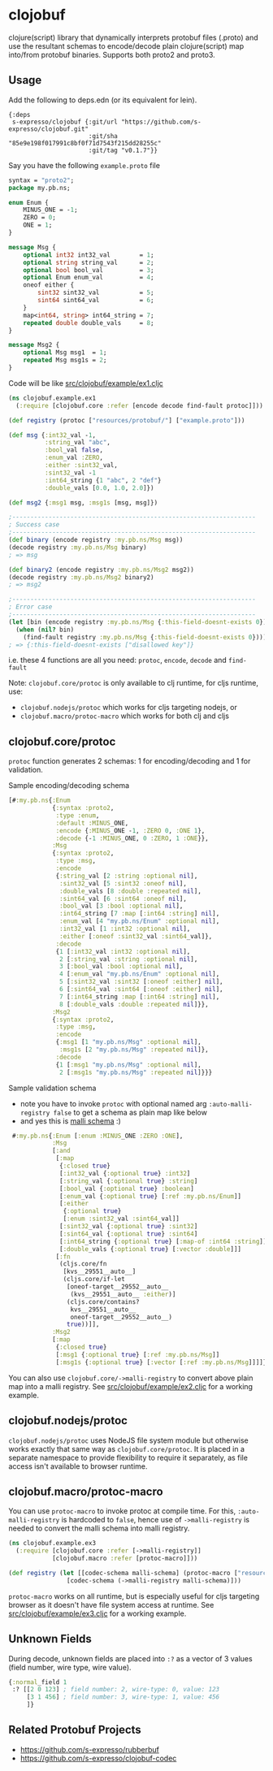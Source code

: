clojobuf
=========

clojure(script) library that dynamically interprets protobuf files (.proto) and use the resultant schemas to encode/decode plain clojure(script) map into/from protobuf binaries. Supports both proto2 and proto3.

## Usage
Add the following to deps.edn (or its equivalent for lein).
```edn
{:deps
 s-expresso/clojobuf {:git/url "https://github.com/s-expresso/clojobuf.git"
                      :git/sha "85e9e198f017991c8bf0f71d7543f215dd28255c"
                      :git/tag "v0.1.7"}}
```

Say you have the following `example.proto` file
```protobuf
syntax = "proto2";
package my.pb.ns;

enum Enum {
    MINUS_ONE = -1;
    ZERO = 0;
    ONE = 1;
}

message Msg {
    optional int32 int32_val        = 1;
    optional string string_val      = 2;
    optional bool bool_val          = 3;
    optional Enum enum_val          = 4;
    oneof either {
        sint32 sint32_val           = 5;
        sint64 sint64_val           = 6;
    }
    map<int64, string> int64_string = 7;
    repeated double double_vals     = 8;
}

message Msg2 {
    optional Msg msg1  = 1;
    repeated Msg msg1s = 2;
}
```

Code will be like [src/clojobuf/example/ex1.cljc](https://github.com/s-expresso/clojobuf/blob/main/src/clojobuf/example/ex1.cljc)
```clojure
(ns clojobuf.example.ex1
  (:require [clojobuf.core :refer [encode decode find-fault protoc]]))

(def registry (protoc ["resources/protobuf/"] ["example.proto"]))

(def msg {:int32_val -1,
          :string_val "abc",
          :bool_val false,
          :enum_val :ZERO,
          :either :sint32_val,
          :sint32_val -1
          :int64_string {1 "abc", 2 "def"}
          :double_vals [0.0, 1.0, 2.0]})

(def msg2 {:msg1 msg, :msg1s [msg, msg]})

;-------------------------------------------------------------------
; Success case
;-------------------------------------------------------------------
(def binary (encode registry :my.pb.ns/Msg msg))
(decode registry :my.pb.ns/Msg binary)
; => msg

(def binary2 (encode registry :my.pb.ns/Msg2 msg2))
(decode registry :my.pb.ns/Msg2 binary2)
; => msg2

;-------------------------------------------------------------------
; Error case
;-------------------------------------------------------------------
(let [bin (encode registry :my.pb.ns/Msg {:this-field-doesnt-exists 0})]
  (when (nil? bin)
    (find-fault registry :my.pb.ns/Msg {:this-field-doesnt-exists 0})))
; => {:this-field-doesnt-exists ["disallowed key"]}
```
i.e. these 4 functions are all you need: `protoc`, `encode`, `decode` and `find-fault`

Note: `clojobuf.core/protoc` is only available to clj runtime, for cljs runtime, use:
* `clojobuf.nodejs/protoc` which works for cljs targeting nodejs, or
* `clojobuf.macro/protoc-macro` which works for both clj and cljs

## clojobuf.core/protoc
`protoc` function generates 2 schemas: 1 for encoding/decoding and 1 for validation.

Sample encoding/decoding schema
```clojure
[#:my.pb.ns{:Enum
            {:syntax :proto2,
             :type :enum,
             :default :MINUS_ONE,
             :encode {:MINUS_ONE -1, :ZERO 0, :ONE 1},
             :decode {-1 :MINUS_ONE, 0 :ZERO, 1 :ONE}},
            :Msg
            {:syntax :proto2,
             :type :msg,
             :encode
             {:string_val [2 :string :optional nil],
              :sint32_val [5 :sint32 :oneof nil],
              :double_vals [8 :double :repeated nil],
              :sint64_val [6 :sint64 :oneof nil],
              :bool_val [3 :bool :optional nil],
              :int64_string [7 :map [:int64 :string] nil],
              :enum_val [4 "my.pb.ns/Enum" :optional nil],
              :int32_val [1 :int32 :optional nil],
              :either [:oneof :sint32_val :sint64_val]},
             :decode
             {1 [:int32_val :int32 :optional nil],
              2 [:string_val :string :optional nil],
              3 [:bool_val :bool :optional nil],
              4 [:enum_val "my.pb.ns/Enum" :optional nil],
              5 [:sint32_val :sint32 [:oneof :either] nil],
              6 [:sint64_val :sint64 [:oneof :either] nil],
              7 [:int64_string :map [:int64 :string] nil],
              8 [:double_vals :double :repeated nil]}},
            :Msg2
            {:syntax :proto2,
             :type :msg,
             :encode
             {:msg1 [1 "my.pb.ns/Msg" :optional nil],
              :msg1s [2 "my.pb.ns/Msg" :repeated nil]},
             :decode
             {1 [:msg1 "my.pb.ns/Msg" :optional nil],
              2 [:msg1s "my.pb.ns/Msg" :repeated nil]}}}
```

Sample validation schema
* note you have to invoke `protoc` with optional named arg `:auto-malli-registry false` to get a schema as plain map like below
* and yes this is [malli schema](https://github.com/metosin/malli) :)
```clojure
 #:my.pb.ns{:Enum [:enum :MINUS_ONE :ZERO :ONE],
            :Msg
            [:and
             [:map
              {:closed true}
              [:int32_val {:optional true} :int32]
              [:string_val {:optional true} :string]
              [:bool_val {:optional true} :boolean]
              [:enum_val {:optional true} [:ref :my.pb.ns/Enum]]
              [:either
               {:optional true}
               [:enum :sint32_val :sint64_val]]
              [:sint32_val {:optional true} :sint32]
              [:sint64_val {:optional true} :sint64]
              [:int64_string {:optional true} [:map-of :int64 :string]]
              [:double_vals {:optional true} [:vector :double]]]
             [:fn
              (cljs.core/fn
               [kvs__29551__auto__]
               (cljs.core/if-let
                [oneof-target__29552__auto__
                 (kvs__29551__auto__ :either)]
                (cljs.core/contains?
                 kvs__29551__auto__
                 oneof-target__29552__auto__)
                true))]],
            :Msg2
            [:map
             {:closed true}
             [:msg1 {:optional true} [:ref :my.pb.ns/Msg]]
             [:msg1s {:optional true} [:vector [:ref :my.pb.ns/Msg]]]]}]
```

You can also use `clojobuf.core/->malli-registry` to convert above plain map into a malli registry. See [src/clojobuf/example/ex2.cljc](https://github.com/s-expresso/clojobuf/blob/main/src/clojobuf/example/ex2.cljc) for a working example.

## clojobuf.nodejs/protoc
`clojobuf.nodejs/protoc` uses NodeJS file system module but otherwise works exactly that same way as `clojobuf.core/protoc`. It is placed in a separate namespace to provide flexibility to require it separately, as file access isn't available to browser runtime.

## clojobuf.macro/protoc-macro
You can use `protoc-macro` to invoke protoc at compile time. For this, `:auto-malli-registry` is hardcoded to `false`, hence use of `->malli-registry` is needed to convert the malli schema into malli registry.
```clj
(ns clojobuf.example.ex3
  (:require [clojobuf.core :refer [->malli-registry]]
            [clojobuf.macro :refer [protoc-macro]]))

(def registry (let [[codec-schema malli-schema] (protoc-macro ["resources/protobuf/"] ["example.proto"])]
                [codec-schema (->malli-registry malli-schema)]))
```
`protoc-macro` works on all runtime, but is especially useful for cljs targeting browser as it doesn't have file system access at runtime. See [src/clojobuf/example/ex3.cljc](https://github.com/s-expresso/clojobuf/blob/main/src/clojobuf/example/ex3.cljc) for a working example.

## Unknown Fields
During decode, unknown fields are placed into `:?` as a vector of 3 values (field number, wire type, wire value).

```clojure
{:normal_field 1
 :? [[2 0 123] ; field number: 2, wire-type: 0, value: 123 
     [3 1 456] ; field number: 3, wire-type: 1, value: 456
     ]}
```

## Related Protobuf Projects
* https://github.com/s-expresso/rubberbuf
* https://github.com/s-expresso/clojobuf-codec
